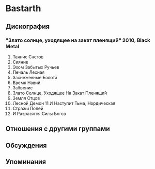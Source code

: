 # Bastarth



## Дискография

### "Злато солнце, уходящее на закат пленящий" 2010, Black Metal

1. Таяние Снегов
2. Сияние
3. Эхом Забытых Ручьев 
4. Печаль Лесная 
5. Заснеженные Болота 
6. Время Навий
7. Забвение
8. Злато Солнце, Уходящее На Закат Пленящий
9. Земля Отцов
10. Лесной Демон 
11.И Наступит Тьма, Нордическая
12. Стражи Полей
13. И Разразятся Силы Богов


## Отношения с другими группами


## Обсуждения


## Упоминания

